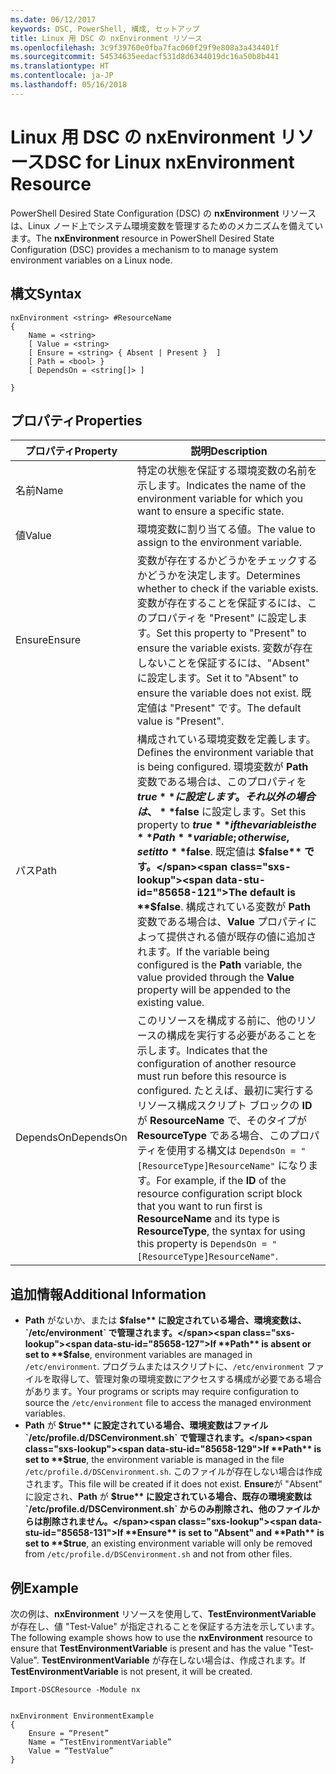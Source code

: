 ```yaml
---
ms.date: 06/12/2017
keywords: DSC, PowerShell, 構成, セットアップ
title: Linux 用 DSC の nxEnvironment リソース
ms.openlocfilehash: 3c9f39760e0fba7fac060f29f9e808a3a434401f
ms.sourcegitcommit: 54534635eedacf531d8d6344019dc16a50b8b441
ms.translationtype: HT
ms.contentlocale: ja-JP
ms.lasthandoff: 05/16/2018
---
```

# <a name="dsc-for-linux-nxenvironment-resource"></a><span data-ttu-id="85658-103">Linux 用 DSC の nxEnvironment リソース</span><span class="sxs-lookup"><span data-stu-id="85658-103">DSC for Linux nxEnvironment Resource</span></span>

<span data-ttu-id="85658-104">PowerShell Desired State Configuration (DSC) の **nxEnvironment** リソースは、Linux ノード上でシステム環境変数を管理するためのメカニズムを備えています。</span><span class="sxs-lookup"><span data-stu-id="85658-104">The **nxEnvironment** resource in PowerShell Desired State Configuration (DSC) provides a mechanism to to manage system environment variables on a Linux node.</span></span>

## <a name="syntax"></a><span data-ttu-id="85658-105">構文</span><span class="sxs-lookup"><span data-stu-id="85658-105">Syntax</span></span>

```
nxEnvironment <string> #ResourceName
{
    Name = <string>
    [ Value = <string>
    [ Ensure = <string> { Absent | Present }  ]
    [ Path = <bool> }
    [ DependsOn = <string[]> ]

}
```

## <a name="properties"></a><span data-ttu-id="85658-106">プロパティ</span><span class="sxs-lookup"><span data-stu-id="85658-106">Properties</span></span>

|  <span data-ttu-id="85658-107">プロパティ</span><span class="sxs-lookup"><span data-stu-id="85658-107">Property</span></span> |  <span data-ttu-id="85658-108">説明</span><span class="sxs-lookup"><span data-stu-id="85658-108">Description</span></span> |
|---|---|
| <span data-ttu-id="85658-109">名前</span><span class="sxs-lookup"><span data-stu-id="85658-109">Name</span></span>| <span data-ttu-id="85658-110">特定の状態を保証する環境変数の名前を示します。</span><span class="sxs-lookup"><span data-stu-id="85658-110">Indicates the name of the environment variable for which you want to ensure a specific state.</span></span>|
| <span data-ttu-id="85658-111">値</span><span class="sxs-lookup"><span data-stu-id="85658-111">Value</span></span>| <span data-ttu-id="85658-112">環境変数に割り当てる値。</span><span class="sxs-lookup"><span data-stu-id="85658-112">The value to assign to the environment variable.</span></span>|
| <span data-ttu-id="85658-113">Ensure</span><span class="sxs-lookup"><span data-stu-id="85658-113">Ensure</span></span>| <span data-ttu-id="85658-114">変数が存在するかどうかをチェックするかどうかを決定します。</span><span class="sxs-lookup"><span data-stu-id="85658-114">Determines whether to check if the variable exists.</span></span> <span data-ttu-id="85658-115">変数が存在することを保証するには、このプロパティを "Present" に設定します。</span><span class="sxs-lookup"><span data-stu-id="85658-115">Set this property to "Present" to ensure the variable exists.</span></span> <span data-ttu-id="85658-116">変数が存在しないことを保証するには、"Absent" に設定します。</span><span class="sxs-lookup"><span data-stu-id="85658-116">Set it to "Absent" to ensure the variable does not exist.</span></span> <span data-ttu-id="85658-117">既定値は "Present" です。</span><span class="sxs-lookup"><span data-stu-id="85658-117">The default value is "Present".</span></span>|
| <span data-ttu-id="85658-118">パス</span><span class="sxs-lookup"><span data-stu-id="85658-118">Path</span></span>| <span data-ttu-id="85658-119">構成されている環境変数を定義します。</span><span class="sxs-lookup"><span data-stu-id="85658-119">Defines the environment variable that is being configured.</span></span> <span data-ttu-id="85658-120">環境変数が **Path** 変数である場合は、このプロパティを **$true** に設定します。それ以外の場合は、**$false** に設定します。</span><span class="sxs-lookup"><span data-stu-id="85658-120">Set this property to **$true** if the variable is the **Path** variable; otherwise, set it to **$false**.</span></span> <span data-ttu-id="85658-121">既定値は **$false** です。</span><span class="sxs-lookup"><span data-stu-id="85658-121">The default is **$false**.</span></span> <span data-ttu-id="85658-122">構成されている変数が **Path** 変数である場合は、**Value** プロパティによって提供される値が既存の値に追加されます。</span><span class="sxs-lookup"><span data-stu-id="85658-122">If the variable being configured is the **Path** variable, the value provided through the **Value** property will be appended to the existing value.</span></span>|
| <span data-ttu-id="85658-123">DependsOn</span><span class="sxs-lookup"><span data-stu-id="85658-123">DependsOn</span></span> | <span data-ttu-id="85658-124">このリソースを構成する前に、他のリソースの構成を実行する必要があることを示します。</span><span class="sxs-lookup"><span data-stu-id="85658-124">Indicates that the configuration of another resource must run before this resource is configured.</span></span> <span data-ttu-id="85658-125">たとえば、最初に実行するリソース構成スクリプト ブロックの **ID** が **ResourceName** で、そのタイプが **ResourceType** である場合、このプロパティを使用する構文は `DependsOn = "[ResourceType]ResourceName"` になります。</span><span class="sxs-lookup"><span data-stu-id="85658-125">For example, if the **ID** of the resource configuration script block that you want to run first is **ResourceName** and its type is **ResourceType**, the syntax for using this property is `DependsOn = "[ResourceType]ResourceName"`.</span></span>|

## <a name="additional-information"></a><span data-ttu-id="85658-126">追加情報</span><span class="sxs-lookup"><span data-stu-id="85658-126">Additional Information</span></span>

* <span data-ttu-id="85658-127">**Path** がないか、または **$false** に設定されている場合、環境変数は、`/etc/environment` で管理されます。</span><span class="sxs-lookup"><span data-stu-id="85658-127">If **Path** is absent or set to **$false**, environment variables are managed in `/etc/environment`.</span></span> <span data-ttu-id="85658-128">プログラムまたはスクリプトに、`/etc/environment` ファイルを取得して、管理対象の環境変数にアクセスする構成が必要である場合があります。</span><span class="sxs-lookup"><span data-stu-id="85658-128">Your programs or scripts may require configuration to source the `/etc/environment` file to access the managed environment variables.</span></span>
* <span data-ttu-id="85658-129">**Path** が **$true** に設定されている場合、環境変数はファイル `/etc/profile.d/DSCenvironment.sh` で管理されます。</span><span class="sxs-lookup"><span data-stu-id="85658-129">If **Path** is set to **$true**, the environment variable is managed in the file `/etc/profile.d/DSCenvironment.sh`.</span></span> <span data-ttu-id="85658-130">このファイルが存在しない場合は作成されます。</span><span class="sxs-lookup"><span data-stu-id="85658-130">This file will be created if it does not exist.</span></span> <span data-ttu-id="85658-131">**Ensure**が "Absent" に設定され、**Path** が **$true** に設定されている場合、既存の環境変数は `/etc/profile.d/DSCenvironment.sh` からのみ削除され、他のファイルからは削除されません。</span><span class="sxs-lookup"><span data-stu-id="85658-131">If **Ensure** is set to "Absent" and **Path** is set to **$true**, an existing environment variable will only be removed from `/etc/profile.d/DSCenvironment.sh` and not from other files.</span></span>

## <a name="example"></a><span data-ttu-id="85658-132">例</span><span class="sxs-lookup"><span data-stu-id="85658-132">Example</span></span>

<span data-ttu-id="85658-133">次の例は、**nxEnvironment** リソースを使用して、**TestEnvironmentVariable** が存在し、値 "Test-Value" が指定されることを保証する方法を示しています。</span><span class="sxs-lookup"><span data-stu-id="85658-133">The following example shows how to use the **nxEnvironment** resource to ensure that **TestEnvironmentVariable** is present and has the value "Test-Value".</span></span> <span data-ttu-id="85658-134">**TestEnvironmentVariable** が存在しない場合は、作成されます。</span><span class="sxs-lookup"><span data-stu-id="85658-134">If **TestEnvironmentVariable** is not present, it will be created.</span></span>

```
Import-DSCResource -Module nx


nxEnvironment EnvironmentExample
{
    Ensure = “Present”
    Name = “TestEnvironmentVariable”
    Value = “TestValue”
}
```